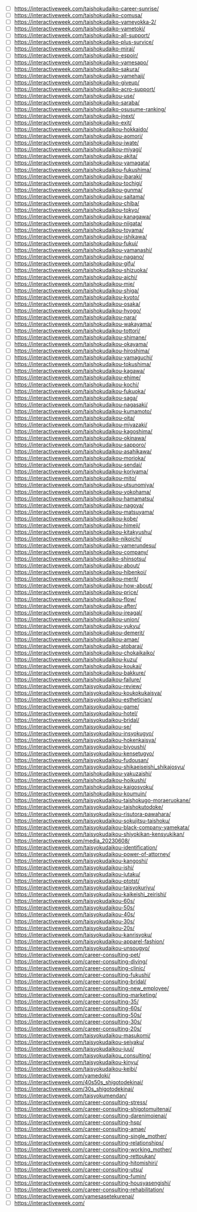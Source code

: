- [ ] https://interactiveweek.com/taishokudaiko-career-sunrise/
- [ ] https://interactiveweek.com/taishokudaiko-comusa/
- [ ] https://interactiveweek.com/taishokudaiko-yameyokka-2/
- [ ] https://interactiveweek.com/taishokudaiko-yametoki/
- [ ] https://interactiveweek.com/taishokudaiko-all-support/
- [ ] https://interactiveweek.com/taishokudaiko-plus-survice/
- [ ] https://interactiveweek.com/taishokudaiko-mirai/
- [ ] https://interactiveweek.com/taishokudaiko-espoir/
- [ ] https://interactiveweek.com/taishokudaiko-yamesapo/
- [ ] https://interactiveweek.com/taishokudaiko-sakura/
- [ ] https://interactiveweek.com/taishokudaiko-yamehaji/
- [ ] https://interactiveweek.com/taishokudaiko-giveup/
- [ ] https://interactiveweek.com/taishokudaiko-acro-support/
- [ ] https://interactiveweek.com/taishokudaikou-use/
- [ ] https://interactiveweek.com/taishokudaiko-saraba/
- [ ] https://interactiveweek.com/taishokudaiko-osusume-ranking/
- [ ] https://interactiveweek.com/taishokudaiko-jnext/
- [ ] https://interactiveweek.com/taishokudaiko-exit/
- [ ] https://interactiveweek.com/taishokudaikou-hokkaido/
- [ ] https://interactiveweek.com/taishokudaikou-aomori/
- [ ] https://interactiveweek.com/taishokudaikou-iwate/
- [ ] https://interactiveweek.com/taishokudaikou-miyagi/
- [ ] https://interactiveweek.com/taishokudaikou-akita/
- [ ] https://interactiveweek.com/taishokudaikou-yamagata/
- [ ] https://interactiveweek.com/taishokudaikou-fukushima/
- [ ] https://interactiveweek.com/taishokudaikou-ibaraki/
- [ ] https://interactiveweek.com/taishokudaikou-tochigi/
- [ ] https://interactiveweek.com/taishokudaikou-gunma/
- [ ] https://interactiveweek.com/taishokudaikou-saitama/
- [ ] https://interactiveweek.com/taishokudaikou-chiba/
- [ ] https://interactiveweek.com/taishokudaikou-tokyo/
- [ ] https://interactiveweek.com/taishokudaikou-kanagawa/
- [ ] https://interactiveweek.com/taishokudaikou-niigata/
- [ ] https://interactiveweek.com/taishokudaikou-toyama/
- [ ] https://interactiveweek.com/taishokudaikou-ishikawa/
- [ ] https://interactiveweek.com/taishokudaikou-fukui/
- [ ] https://interactiveweek.com/taishokudaikou-yamanashi/
- [ ] https://interactiveweek.com/taishokudaikou-nagano/
- [ ] https://interactiveweek.com/taishokudaikou-gifu/
- [ ] https://interactiveweek.com/taishokudaikou-shizuoka/
- [ ] https://interactiveweek.com/taishokudaikou-aichi/
- [ ] https://interactiveweek.com/taishokudaikou-mie/
- [ ] https://interactiveweek.com/taishokudaikou-shiga/
- [ ] https://interactiveweek.com/taishokudaikou-kyoto/
- [ ] https://interactiveweek.com/taishokudaikou-osaka/
- [ ] https://interactiveweek.com/taishokudaikou-hyogo/
- [ ] https://interactiveweek.com/taishokudaikou-nara/
- [ ] https://interactiveweek.com/taishokudaikou-wakayama/
- [ ] https://interactiveweek.com/taishokudaikou-tottori/
- [ ] https://interactiveweek.com/taishokudaikou-shimane/
- [ ] https://interactiveweek.com/taishokudaikou-okayama/
- [ ] https://interactiveweek.com/taishokudaikou-hiroshima/
- [ ] https://interactiveweek.com/taishokudaikou-yamaguchi/
- [ ] https://interactiveweek.com/taishokudaikou-tokushima/
- [ ] https://interactiveweek.com/taishokudaikou-kagawa/
- [ ] https://interactiveweek.com/taishokudaikou-ehime/
- [ ] https://interactiveweek.com/taishokudaikou-kochi/
- [ ] https://interactiveweek.com/taishokudaikou-fukuoka/
- [ ] https://interactiveweek.com/taishokudaikou-saga/
- [ ] https://interactiveweek.com/taishokudaikou-nagasaki/
- [ ] https://interactiveweek.com/taishokudaikou-kumamoto/
- [ ] https://interactiveweek.com/taishokudaikou-oita/
- [ ] https://interactiveweek.com/taishokudaikou-miyazaki/
- [ ] https://interactiveweek.com/taishokudaikou-kagoshima/
- [ ] https://interactiveweek.com/taishokudaikou-okinawa/
- [ ] https://interactiveweek.com/taishokudaikou-sapporo/
- [ ] https://interactiveweek.com/taishokudaikou-asahikawa/
- [ ] https://interactiveweek.com/taishokudaikou-morioka/
- [ ] https://interactiveweek.com/taishokudaikou-sendai/
- [ ] https://interactiveweek.com/taishokudaikou-koriyama/
- [ ] https://interactiveweek.com/taishokudaikou-mito/
- [ ] https://interactiveweek.com/taishokudaikou-utsunomiya/
- [ ] https://interactiveweek.com/taishokudaikou-yokohama/
- [ ] https://interactiveweek.com/taishokudaikou-hamamatsu/
- [ ] https://interactiveweek.com/taishokudaikou-nagoya/
- [ ] https://interactiveweek.com/taishokudaikou-matsuyama/
- [ ] https://interactiveweek.com/taishokudaikou-kobe/
- [ ] https://interactiveweek.com/taishokudaikou-himeji/
- [ ] https://interactiveweek.com/taishokudaikou-kitakyushu/
- [ ] https://interactiveweek.com/taishokudaiko-nikoichi/
- [ ] https://interactiveweek.com/taishokudaiko-yamerundesu/
- [ ] https://interactiveweek.com/taishokudaikou-company/
- [ ] https://interactiveweek.com/taishokudaiko-shinsotsu/
- [ ] https://interactiveweek.com/taishokudaikou-about/
- [ ] https://interactiveweek.com/taishokudaikou-hibenkoi/
- [ ] https://interactiveweek.com/taishokudaikou-merit/
- [ ] https://interactiveweek.com/taishokudaikou-how-about/
- [ ] https://interactiveweek.com/taishokudaikou-price/
- [ ] https://interactiveweek.com/taishokudaikou-flow/
- [ ] https://interactiveweek.com/taishokudaikou-after/
- [ ] https://interactiveweek.com/taishokudaikou-ireagal/
- [ ] https://interactiveweek.com/taishokudaikou-union/
- [ ] https://interactiveweek.com/taishokudaikou-yukyu/
- [ ] https://interactiveweek.com/taishokudiakou-demerit/
- [ ] https://interactiveweek.com/taishokudaikou-amae/
- [ ] https://interactiveweek.com/taishokudaiko-atobarai/
- [ ] https://interactiveweek.com/taishokudaikou-chokaikaiko/
- [ ] https://interactiveweek.com/taishokudaikou-kuzu/
- [ ] https://interactiveweek.com/taishokudaikou-koukai/
- [ ] https://interactiveweek.com/taishokudaikou-bakkure/
- [ ] https://interactiveweek.com/taishokudaikou-failure/
- [ ] https://interactiveweek.com/taisyokudaikou-review/
- [ ] https://interactiveweek.com/taisyokudaikou-koukokukaisya/
- [ ] https://interactiveweek.com/taisyokudaikou-esthetician/
- [ ] https://interactiveweek.com/taisyokudaikou-game/
- [ ] https://interactiveweek.com/taisyokudaikou-hotel/
- [ ] https://interactiveweek.com/taisyokudaikou-bridal/
- [ ] https://interactiveweek.com/taisyokudaikou-se/
- [ ] https://interactiveweek.com/taisyokudaikou-insyokugyo/
- [ ] https://interactiveweek.com/taisyokudaikou-hokenkaisya/
- [ ] https://interactiveweek.com/taisyokudaikou-biyoushi/
- [ ] https://interactiveweek.com/taisyokudaikou-kensetugyo/
- [ ] https://interactiveweek.com/taisyokudaikou-fudousan/
- [ ] https://interactiveweek.com/taisyokudaikou-shikaeiseishi_shikajosyu/
- [ ] https://interactiveweek.com/taishokudaikou-yakuzaishi/
- [ ] https://interactiveweek.com/taishokudaikou-hoikushi/
- [ ] https://interactiveweek.com/taishokudaikou-kaigosyoku/
- [ ] https://interactiveweek.com/taishokudaikou-koumuin/
- [ ] https://interactiveweek.com/taisyokudaikou-taishokugo-moraeruokane/
- [ ] https://interactiveweek.com/taisyokudaikou-taishokutodoke/
- [ ] https://interactiveweek.com/taisyokudaikou-risutora-pawahara/
- [ ] https://interactiveweek.com/taisyokudaikou-sokujitsu-taishoku/
- [ ] https://interactiveweek.com/taisyokudaikou-black-company-yamekata/
- [ ] https://interactiveweek.com/taisyokudaikou-shiyokikan-kensyukikan/
- [ ] https://interactiveweek.com/media_20230608/
- [ ] https://interactiveweek.com/taisyokudaikou-identification/
- [ ] https://interactiveweek.com/taisyokudaikou-power-of-attorney/
- [ ] https://interactiveweek.com/taisyokudaikou-kangoshi/
- [ ] https://interactiveweek.com/taisyokudaikou-ishi/
- [ ] https://interactiveweek.com/taisyokudaikou-jutaku/
- [ ] https://interactiveweek.com/taisyokudaikou-ptotst/
- [ ] https://interactiveweek.com/taisyokudaikou-taisyokuriyu/
- [ ] https://interactiveweek.com/taisyokudaikou-kaikeishi_zeirishi/
- [ ] https://interactiveweek.com/taisyokudaikou-60s/
- [ ] https://interactiveweek.com/taisyokudaikou-50s/
- [ ] https://interactiveweek.com/taisyokudaikou-40s/
- [ ] https://interactiveweek.com/taisyokudaikou-30s/
- [ ] https://interactiveweek.com/taisyokudaikou-20s/
- [ ] https://interactiveweek.com/taisyokudaikou-kanrisyoku/
- [ ] https://interactiveweek.com/taisyokudaikou-apparel-fashion/
- [ ] https://interactiveweek.com/taisyokudaikou-unsougyo/
- [ ] https://interactiveweek.com/career-consulting-pet/
- [ ] https://interactiveweek.com/career-consulting-diving/
- [ ] https://interactiveweek.com/career-consulting-clinic/
- [ ] https://interactiveweek.com/career-consulting-fukushi/
- [ ] https://interactiveweek.com/career-consulting-bridal/
- [ ] https://interactiveweek.com/career-consulting-new_employee/
- [ ] https://interactiveweek.com/career-consulting-marketing/
- [ ] https://interactiveweek.com/career-consulting-35/
- [ ] https://interactiveweek.com/career-consulting-60s/
- [ ] https://interactiveweek.com/career-consulting-50s/
- [ ] https://interactiveweek.com/career-consulting-30s/
- [ ] https://interactiveweek.com/career-consulting-20s/
- [ ] https://interactiveweek.com/taisyokudaikou-masukomi/
- [ ] https://interactiveweek.com/taisyokudaikou-seiyaku/
- [ ] https://interactiveweek.com/taisyokudaikou-juui/
- [ ] https://interactiveweek.com/taisyokudaikou_consulting/
- [ ] https://interactiveweek.com/taisyokudaikou-kinyu/
- [ ] https://interactiveweek.com/taisyokudaikou-keibi/
- [ ] https://interactiveweek.com/yamedoki/
- [ ] https://interactiveweek.com/40s50s_shigotodekinai/
- [ ] https://interactiveweek.com/30s_shigotodekinai/
- [ ] https://interactiveweek.com/taisyokumendan/
- [ ] https://interactiveweek.com/career-consulting-stress/
- [ ] https://interactiveweek.com/career-consulting-shigotomuitenai/
- [ ] https://interactiveweek.com/career-consulting-darenimoienai/
- [ ] https://interactiveweek.com/career-consulting-hsp/
- [ ] https://interactiveweek.com/career-consulting-amae/
- [ ] https://interactiveweek.com/career-consulting-single_mother/
- [ ] https://interactiveweek.com/career-consulting-relationships/
- [ ] https://interactiveweek.com/career-consulting-working_mother/
- [ ] https://interactiveweek.com/career-consulting-rettoukan/
- [ ] https://interactiveweek.com/career-consulting-hitomishiri/
- [ ] https://interactiveweek.com/career-consulting-utsu/
- [ ] https://interactiveweek.com/career-consulting-fumin/
- [ ] https://interactiveweek.com/career-consulting-housyasengishi/
- [ ] https://interactiveweek.com/career-consulting-rehabilitation/
- [ ] https://interactiveweek.com/yamesasetekurenai/
- [ ] https://interactiveweek.com/